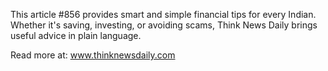 This article #856 provides smart and simple financial tips for every Indian. Whether it's saving, investing, or avoiding scams, Think News Daily brings useful advice in plain language.

Read more at: www.thinknewsdaily.com